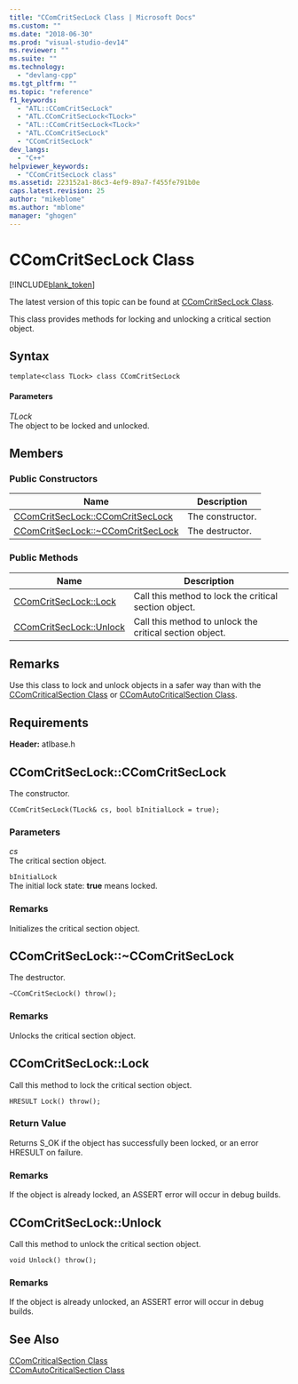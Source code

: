 ```yaml
---
title: "CComCritSecLock Class | Microsoft Docs"
ms.custom: ""
ms.date: "2018-06-30"
ms.prod: "visual-studio-dev14"
ms.reviewer: ""
ms.suite: ""
ms.technology: 
  - "devlang-cpp"
ms.tgt_pltfrm: ""
ms.topic: "reference"
f1_keywords: 
  - "ATL::CComCritSecLock"
  - "ATL.CComCritSecLock<TLock>"
  - "ATL::CComCritSecLock<TLock>"
  - "ATL.CComCritSecLock"
  - "CComCritSecLock"
dev_langs: 
  - "C++"
helpviewer_keywords: 
  - "CComCritSecLock class"
ms.assetid: 223152a1-86c3-4ef9-89a7-f455fe791b0e
caps.latest.revision: 25
author: "mikeblome"
ms.author: "mblome"
manager: "ghogen"
---
```

# CComCritSecLock Class
[!INCLUDE[blank_token](../../includes/blank-token.md)]

The latest version of this topic can be found at [CComCritSecLock Class](https://docs.microsoft.com/cpp/atl/reference/ccomcritseclock-class).  
  
  
This class provides methods for locking and unlocking a critical section object.  
  
## Syntax  
  
```
template<class TLock> class CComCritSecLock
```  
  
#### Parameters  
 *TLock*  
 The object to be locked and unlocked.  
  
## Members  
  
### Public Constructors  
  
|Name|Description|  
|----------|-----------------|  
|[CComCritSecLock::CComCritSecLock](http://msdn.microsoft.com/library/6bea525f-736c-4658-8e15-ced12ac83ac6)|The constructor.|  
|[CComCritSecLock::~CComCritSecLock](http://msdn.microsoft.com/library/ae892bd2-d09e-4e81-ad69-c63b7294435d)|The destructor.|  
  
### Public Methods  
  
|Name|Description|  
|----------|-----------------|  
|[CComCritSecLock::Lock](http://msdn.microsoft.com/library/d247c378-7d7a-49c0-8236-436d765c3a04)|Call this method to lock the critical section object.|  
|[CComCritSecLock::Unlock](http://msdn.microsoft.com/library/7298728d-cab7-4bb2-8c50-689c286e727a)|Call this method to unlock the critical section object.|  
  
## Remarks  
 Use this class to lock and unlock objects in a safer way than with the [CComCriticalSection Class](../../atl/reference/ccomcriticalsection-class.md) or [CComAutoCriticalSection Class](../../atl/reference/ccomautocriticalsection-class.md).  
  
## Requirements  
 **Header:** atlbase.h  
  
##  <a name="ccomcritseclock__ccomcritseclock"></a>  CComCritSecLock::CComCritSecLock  
 The constructor.  
  
```
CComCritSecLock(TLock& cs, bool bInitialLock = true);
```  
  
### Parameters  
 *cs*  
 The critical section object.  
  
 `bInitialLock`  
 The initial lock state: **true** means locked.  
  
### Remarks  
 Initializes the critical section object.  
  
##  <a name="ccomcritseclock___dtorccomcritseclock"></a>  CComCritSecLock::~CComCritSecLock  
 The destructor.  
  
```
~CComCritSecLock() throw();
```  
  
### Remarks  
 Unlocks the critical section object.  
  
##  <a name="ccomcritseclock__lock"></a>  CComCritSecLock::Lock  
 Call this method to lock the critical section object.  
  
```
HRESULT Lock() throw();
```  
  
### Return Value  
 Returns S_OK if the object has successfully been locked, or an error HRESULT on failure.  
  
### Remarks  
 If the object is already locked, an ASSERT error will occur in debug builds.  
  
##  <a name="ccomcritseclock__unlock"></a>  CComCritSecLock::Unlock  
 Call this method to unlock the critical section object.  
  
```
void Unlock() throw();
```  
  
### Remarks  
 If the object is already unlocked, an ASSERT error will occur in debug builds.  
  
## See Also  
 [CComCriticalSection Class](../../atl/reference/ccomcriticalsection-class.md)   
 [CComAutoCriticalSection Class](../../atl/reference/ccomautocriticalsection-class.md)




























